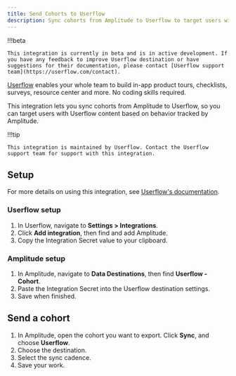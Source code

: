```yaml
---
title: Send Cohorts to Userflow
description: Sync cohorts from Amplitude to Userflow to target users with Userflow content based on their behavior. 
---
```


!!!beta

    This integration is currently in beta and is in active development. If you have any feedback to improve Userflow destination or have suggestions for their documentation, please contact [Userflow support team](https://userflow.com/contact). 

[Userflow](https://userflow.com/) enables your whole team to build in-app product tours, checklists, surveys, resource center and more. No coding skills required.

This integration lets you sync cohorts from Amplitude to Userflow, so you can target users with Userflow content based on behavior tracked by Amplitude.

!!!tip

    This integration is maintained by Userflow. Contact the Userflow support team for support with this integration.

## Setup

For more details on using this integration, see [Userflow's documentation](https://userflow.com/docs/integrations/amplitude).

### Userflow setup

1. In Userflow, navigate to **Settings > Integrations**.
2. Click **Add integration**, then find and add Amplitude.
3. Copy the Integration Secret value to your clipboard.

### Amplitude setup

1. In Amplitude, navigate to **Data Destinations**, then find **Userflow - Cohort**.
2. Paste the Integration Secret into the Userflow destination settings.
3. Save when finished.

## Send a cohort

1. In Amplitude, open the cohort you want to export. Click **Sync**, and choose **Userflow**.
2. Choose the destination.
3. Select the sync cadence.
4. Save your work.
